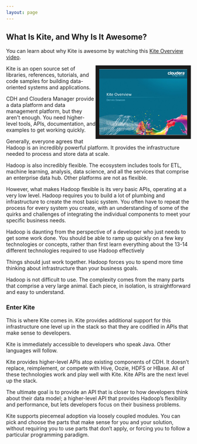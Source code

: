 ```yaml
---
layout: page
---
```


## What Is Kite, and Why Is It Awesome?

You can learn about why Kite is awesome by watching this <a href="http://www.youtube.com/watch?feature=player_embedded&v=JXAm3aasI6c">Kite Overview video</a>.

<a href="http://www.youtube.com/watch?feature=player_embedded&v=JXAm3aasI6c"><img src="https://raw.githubusercontent.com/DennisDawson/KiteImages/master/kiteOverviewStillImage.png" 
alt="Kite Overview Video" width="240" height="180" border="10" align="right" title="Link to Kite Overview Video"/></a>

Kite is an open source set of libraries, references, tutorials, and code samples for building data-oriented systems and applications. 

CDH and Cloudera Manager provide a data platform and data management platform, but they aren't enough. You need higher-level tools, APIs, documentation, and examples to get working quickly.

Generally, everyone agrees that Hadoop is an incredibly powerful platform. It provides the infrastructure needed to process and store data at scale. 

Hadoop is also incredibly flexible. The ecosystem includes tools for ETL, machine learning, analysis, data science, and all the services that comprise an enterprise data hub. Other platforms are not as flexible. 

However, what makes Hadoop flexible is its very basic APIs, operating at a very low level. Hadoop requires you to build a lot of plumbing and infrastructure to create the most basic system. You often have to repeat the process for every system you create, with an understanding of some of the quirks and challenges of integrating the individual components to meet your specific business needs.

Hadoop is daunting from the perspective of a developer who just needs to get some work done. You should be able to ramp up quickly on a few key technologies or concepts, rather than first learn everything about the 13-14 different technologies required to use Hadoop effectively

Things should just work together. Hadoop forces you to spend more time thinking about infrastructure than your business goals.

Hadoop is not difficult to use. The complexity comes from the many parts that comprise a very large animal. Each piece, in isolation, is straightforward and easy to understand.


### Enter Kite

This is where Kite comes in. Kite provides additional support for this infrastructure one level up in the stack so that they are codified in APIs that make sense to developers. 

Kite is immediately accessible to developers who speak Java. Other languages will follow.

Kite provides higher-level APIs atop existing components of CDH. It doesn’t replace, reimplement, or compete with Hive, Oozie, HDFS or HBase. All of these technologies work and play well with Kite. Kite APIs are the next level up the stack. 

The ultimate goal is to provide an API that is closer to how developers think about their data model; a higher-level API that provides Hadoop’s flexibility and performance, but lets developers focus on their business problems.

Kite supports piecemeal adoption via loosely coupled modules. You can pick and choose the parts that make sense for you and your solution, without requiring you to use parts that don’t apply, or forcing you to follow a particular programming paradigm.
